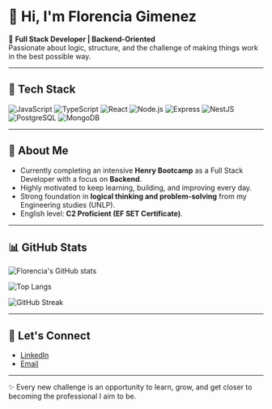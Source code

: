 # 👋 Hi, I'm Florencia Gimenez  

🚀 **Full Stack Developer | Backend-Oriented**  
Passionate about logic, structure, and the challenge of making things work in the best possible way.  

---

## 🧰 Tech Stack

![JavaScript](https://img.shields.io/badge/JavaScript-F7DF1E?logo=javascript&logoColor=black)
![TypeScript](https://img.shields.io/badge/TypeScript-3178C6?logo=typescript&logoColor=white)
![React](https://img.shields.io/badge/React-20232A?logo=react&logoColor=61DAFB)
![Node.js](https://img.shields.io/badge/Node.js-339933?logo=node.js&logoColor=white)
![Express](https://img.shields.io/badge/Express-000000?logo=express&logoColor=white)
![NestJS](https://img.shields.io/badge/NestJS-E0234E?logo=nestjs&logoColor=white)
![PostgreSQL](https://img.shields.io/badge/PostgreSQL-4169E1?logo=postgresql&logoColor=white)
![MongoDB](https://img.shields.io/badge/MongoDB-4EA94B?logo=mongodb&logoColor=white)

---

## 🌱 About Me
- Currently completing an intensive **Henry Bootcamp** as a Full Stack Developer with a focus on **Backend**.  
- Highly motivated to keep learning, building, and improving every day.  
- Strong foundation in **logical thinking and problem-solving** from my Engineering studies (UNLP).  
- English level: **C2 Proficient (EF SET Certificate)**.  

---

## 📊 GitHub Stats

![Florencia's GitHub stats](https://github-readme-stats.vercel.app/api?username=MFlorenciaGimenez&show_icons=true&theme=tokyonight)  

![Top Langs](https://github-readme-stats.vercel.app/api/top-langs/?username=MFlorenciaGimenez&layout=compact&theme=tokyonight)  

![GitHub Streak](https://streak-stats.demolab.com?user=MFlorenciaGimenez&theme=tokyonight&hide_border=true)  

---

## 🤝 Let's Connect
* [LinkedIn](https://www.linkedin.com/in/florencia-gimenez-745737299/)  
* [Email](mailto:florgimenez14@hotmail.com)  

---

✨ Every new challenge is an opportunity to learn, grow, and get closer to becoming the professional I aim to be.
